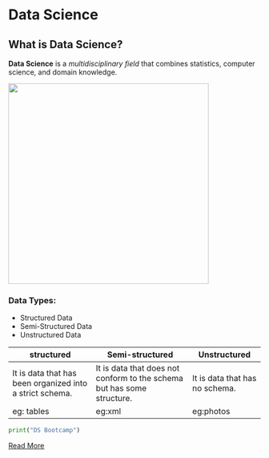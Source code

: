 # Data Science
## What is Data Science?
**Data Science** is a *multidisciplinary field* that combines statistics, computer science, and domain knowledge.

<img src="DS.png" width="400" and height="400" >

### Data Types:
- Structured Data
- Semi-Structured Data
- Unstructured Data

| **structured**| **Semi-structured**| **Unstructured**|  
|----|----|----|
|  It is data that has been organized into a strict schema.  | It is data that does not conform to the schema but has some structure.  | It is data that has no schema.  |
| eg: tables  | eg:xml  | eg:photos  |

```python 
print("DS Bootcamp")
```
[Read More](https://en.wikipedia.org/wiki/Data_science)
